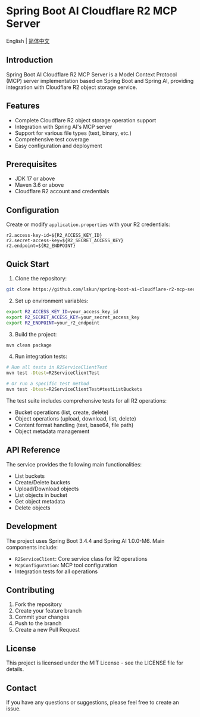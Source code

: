 # Spring Boot AI Cloudflare R2 MCP Server

English | [简体中文](README.zh-CN.md)

## Introduction
Spring Boot AI Cloudflare R2 MCP Server is a Model Context Protocol (MCP) server implementation based on Spring Boot and Spring AI, providing integration with Cloudflare R2 object storage service.

## Features
- Complete Cloudflare R2 object storage operation support
- Integration with Spring AI's MCP server
- Support for various file types (text, binary, etc.)
- Comprehensive test coverage
- Easy configuration and deployment

## Prerequisites
- JDK 17 or above
- Maven 3.6 or above
- Cloudflare R2 account and credentials

## Configuration
Create or modify `application.properties` with your R2 credentials:
```properties
r2.access-key-id=${R2_ACCESS_KEY_ID}
r2.secret-access-key=${R2_SECRET_ACCESS_KEY}
r2.endpoint=${R2_ENDPOINT}
```

## Quick Start
1. Clone the repository:
```bash
git clone https://github.com/lskun/spring-boot-ai-cloudflare-r2-mcp-server.git
```

2. Set up environment variables:
```bash
export R2_ACCESS_KEY_ID=your_access_key_id
export R2_SECRET_ACCESS_KEY=your_secret_access_key
export R2_ENDPOINT=your_r2_endpoint
```

3. Build the project:
```bash
mvn clean package
```

4. Run integration tests:
```bash
# Run all tests in R2ServiceClientTest
mvn test -Dtest=R2ServiceClientTest

# Or run a specific test method
mvn test -Dtest=R2ServiceClientTest#testListBuckets
```

The test suite includes comprehensive tests for all R2 operations:
- Bucket operations (list, create, delete)
- Object operations (upload, download, list, delete)
- Content format handling (text, base64, file path)
- Object metadata management

## API Reference
The service provides the following main functionalities:
- List buckets
- Create/Delete buckets
- Upload/Download objects
- List objects in bucket
- Get object metadata
- Delete objects

## Development
The project uses Spring Boot 3.4.4 and Spring AI 1.0.0-M6. Main components include:
- `R2ServiceClient`: Core service class for R2 operations
- `McpConfiguration`: MCP tool configuration
- Integration tests for all operations

## Contributing
1. Fork the repository
2. Create your feature branch
3. Commit your changes
4. Push to the branch
5. Create a new Pull Request

## License
This project is licensed under the MIT License - see the LICENSE file for details.

## Contact
If you have any questions or suggestions, please feel free to create an issue. 